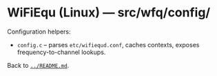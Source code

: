 # WiFiEqu (Linux) — src/wfq/config/

Configuration helpers:

- `config.c` – parses `etc/wifiequd.conf`, caches contexts, exposes frequency-to-channel lookups.

Back to [`../README.md`](../README.md).

